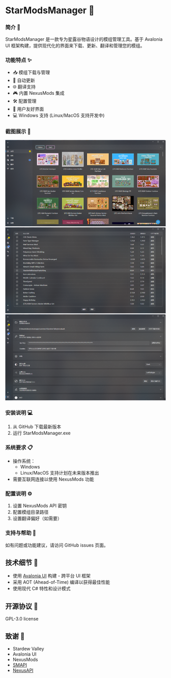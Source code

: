 # StarModsManager 🌟

### 简介 📖
StarModsManager 是一款专为星露谷物语设计的模组管理工具。基于 Avalonia UI 框架构建，提供现代化的界面来下载、更新、翻译和管理您的模组。

### 功能特点 ✨
- 📥 模组下载与管理
- 🔄 自动更新
- 🌐 翻译支持
- 🎮 内置 NexusMods 集成
- 🛠️ 配置管理
- 🎨 用户友好界面
- 💻 Windows 支持 (Linux/MacOS 支持开发中)

### 截图展示 📸
![Screenshot 1: Main](https://raw.githubusercontent.com/Arborsm/StarModsManager/refs/heads/master/Asssets/Main-zh.png)
![Screenshot 2: Update](https://raw.githubusercontent.com/Arborsm/StarModsManager/refs/heads/master/Asssets/Update-zh.png)
![Screenshot 3: Settings](https://raw.githubusercontent.com/Arborsm/StarModsManager/refs/heads/master/Asssets/Setting-zh.png)

### 安装说明 💻
1. 从 GitHub 下载最新版本
2. 运行 StarModsManager.exe

### 系统要求 📋
- 操作系统：
    - Windows
    - Linux/MacOS 支持计划在未来版本推出
- 需要互联网连接以使用 NexusMods 功能

### 配置说明 ⚙️
1. 设置 NexusMods API 密钥
2. 配置模组目录路径
3. 设置翻译偏好（如需要）

### 支持与帮助 🤝
如有问题或功能建议，请访问 GitHub issues 页面。

## 技术细节 🔧
- 使用 [Avalonia UI](https://avaloniaui.net/) 构建 - 跨平台 UI 框架
- 采用 AOT (Ahead-of-Time) 编译以获得最佳性能
- 使用现代 C# 特性和设计模式

## 开源协议 📄
GPL-3.0 license

## 致谢 🙏
- Stardew Valley
- Avalonia UI
- NexusMods
- [SMAPI](https://github.com/Pathoschild/SMAPI)
- [NexusAPI](https://github.com/tstavrianos/NexusAPI)